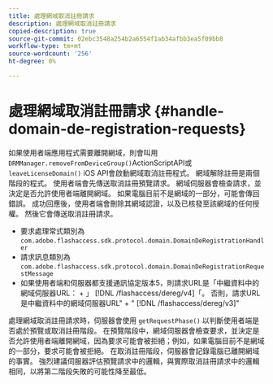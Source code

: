```yaml
---
title: 處理網域取消註冊請求
description: 處理網域取消註冊請求
copied-description: true
source-git-commit: 02ebc3548a254b2a6554f1ab34afbb3ea5f09bb8
workflow-type: tm+mt
source-wordcount: '256'
ht-degree: 0%

---
```


# 處理網域取消註冊請求 {#handle-domain-de-registration-requests}

如果使用者端應用程式需要離開網域，則會叫用 `DRMManager.removeFromDeviceGroup()`ActionScriptAPI或 `leaveLicenseDomain()` iOS API會啟動網域取消註冊程式。 網域解除註冊是兩個階段的程式。 使用者端會先傳送取消註冊預覽請求。 網域伺服器會檢查請求，並決定是否允許使用者端離開網域。 如果電腦目前不是網域的一部分，可能會傳回錯誤。 成功回應後，使用者端會刪除其網域認證，以及已核發至該網域的任何授權。 然後它會傳送取消註冊請求。

* 要求處理常式類別為 `com.adobe.flashaccess.sdk.protocol.domain.DomainDeRegistrationHandler`
* 請求訊息類別為 `com.adobe.flashaccess.sdk.protocol.domain.DomainDeRegistrationRequestMessage`
* 如果使用者端和伺服器都支援通訊協定版本5，則請求URL是「中繼資料中的網域伺服器URL： + 」 [!DNL /flashaccess/dereg/v4]「。 否則，請求URL是中繼資料中的網域伺服器URL&quot; + &quot; [!DNL /flashaccess/dereg/v3]&quot;

處理網域取消註冊請求時，伺服器會使用 `getRequestPhase()` 以判斷使用者端是否處於預覽或取消註冊階段。 在預覽階段中，網域伺服器會檢查要求，並決定是否允許使用者端離開網域，因為要求可能會被拒絕；例如，如果電腦目前不是網域的一部分，要求可能會被拒絕。 在取消註冊階段，伺服器會記錄電腦已離開網域的事實。 強烈建議伺服器評估預覽請求中的邏輯，與實際取消註冊請求中的邏輯相同，以將第二階段失敗的可能性降至最低。
